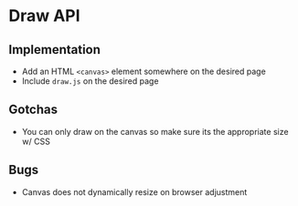 # Draw API

## Implementation

-   Add an HTML `<canvas>` element somewhere on the desired page
-   Include `draw.js` on the desired page

## Gotchas

-   You can only draw on the canvas so make sure its the appropriate size w/ CSS

## Bugs

-   Canvas does not dynamically resize on browser adjustment
